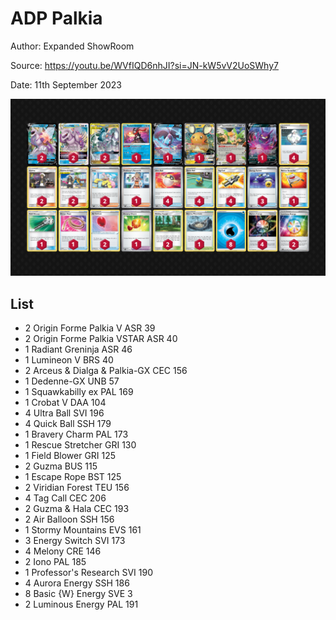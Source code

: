 # ADP Palkia

Author: Expanded ShowRoom

Source: <https://youtu.be/WVfIQD6nhJI?si=JN-kW5vV2UoSWhy7>

Date: 11th September 2023

![decklist](../../images/OBF/ADP%20Palkia/1-%20ADP%20Palkia.png)

## List

* 2 Origin Forme Palkia V ASR 39
* 2 Origin Forme Palkia VSTAR ASR 40
* 1 Radiant Greninja ASR 46
* 1 Lumineon V BRS 40
* 2 Arceus & Dialga & Palkia-GX CEC 156
* 1 Dedenne-GX UNB 57
* 1 Squawkabilly ex PAL 169
* 1 Crobat V DAA 104
* 4 Ultra Ball SVI 196
* 4 Quick Ball SSH 179
* 1 Bravery Charm PAL 173
* 1 Rescue Stretcher GRI 130
* 1 Field Blower GRI 125
* 2 Guzma BUS 115
* 1 Escape Rope BST 125
* 2 Viridian Forest TEU 156
* 4 Tag Call CEC 206
* 2 Guzma & Hala CEC 193
* 2 Air Balloon SSH 156
* 1 Stormy Mountains EVS 161
* 3 Energy Switch SVI 173
* 4 Melony CRE 146
* 2 Iono PAL 185
* 1 Professor's Research SVI 190
* 4 Aurora Energy SSH 186
* 8 Basic {W} Energy SVE 3
* 2 Luminous Energy PAL 191
